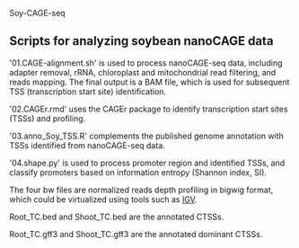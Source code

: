  Soy-CAGE-seq
## Scripts for analyzing soybean nanoCAGE data

'01.CAGE-alignment.sh' is used to process nanoCAGE-seq data, including adapter removal, rRNA, chloroplast and mitochondrial read filtering, and reads mapping. The final output is a BAM file, which is used for subsequent TSS (transcription start site) identification.

'02.CAGEr.rmd' uses the CAGEr package to identify transcription start sites (TSSs) and profiling.

'03.anno_Soy_TSS.R' complements the published genome annotation with TSSs identified from nanoCAGE-seq data.

'04.shape.py' is used to process promoter region and identified TSSs, and classify promoters based on information entropy (Shannon index, SI).

The four bw files are normalized reads depth profiling in bigwig format, which could be virtualized using tools such as [IGV](https://igv.org/). 

Root_TC.bed and Shoot_TC.bed are the annotated CTSSs.

Root_TC.gff3 and Shoot_TC.gff3 are the annotated dominant CTSSs.
